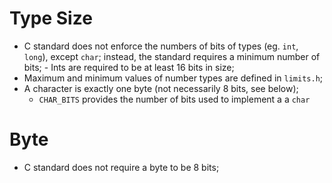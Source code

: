 # Type Size

- C standard does not enforce the numbers of bits of types (eg. `int`, `long`),
  except `char`; instead, the standard requires a minimum number of bits; - Ints
  are required to be at least 16 bits in size;
- Maximum and minimum values of number types are defined in `limits.h`;
- A character is exactly one byte (not necessarily 8 bits, see below);
  - `CHAR_BITS` provides the number of bits used to implement a a `char`

# Byte

- C standard does not require a byte to be 8 bits;
